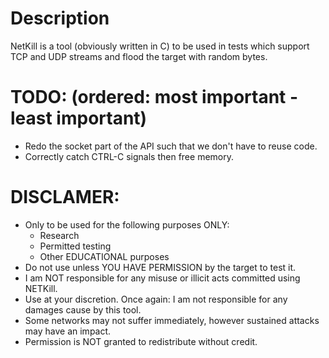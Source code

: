 # Description
NetKill is a tool (obviously written in C) to be used in tests which support TCP and UDP streams and flood the target with random bytes.

# TODO: (ordered: most important - least important)
- Redo the socket part of the API such that we don't have to reuse code.
- Correctly catch CTRL-C signals then free memory.


# DISCLAMER:
- Only to be used for the following purposes ONLY:
    - Research
    - Permitted testing
    - Other EDUCATIONAL purposes
- Do not use unless YOU HAVE PERMISSION by the target to test it.
- I am NOT responsible for any misuse or illicit acts committed using NETKill.
- Use at your discretion. Once again: I am not responsible for any damages cause by this tool.
- Some networks may not suffer immediately, however sustained attacks may have an impact.
- Permission is NOT granted to redistribute without credit.

